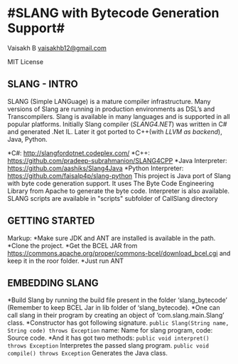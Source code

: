 #SLANG with Bytecode Generation Support#
============

Vaisakh B
vaisakhb12@gmail.com

MIT License

## SLANG - INTRO ##
SLANG (Simple LANGuage) is a mature compiler infrastructure. Many versions of Slang are running in production environments as DSL’s and Transcompilers. Slang is available in many languages and is supported in all popular platforms. Initially Slang compiler (*SLANG4.NET*) was written in C# and generated .Net IL. Later it got ported to C++(with *LLVM as backend*), Java, Python.

*C#: http://slangfordotnet.codeplex.com/
*C++: https://github.com/pradeep-subrahmanion/SLANG4CPP
*Java Interpreter: https://github.com/aashiks/Slang4Java
*Python Interpreter: https://github.com/faisalp4p/slang-python
This project is Java port of Slang with byte code generation support. It uses The Byte Code Engineering Library from Apache to generate the byte code. Interpreter is also available. 
SLANG scripts are available in "scripts" subfolder of CallSlang directory

## GETTING STARTED ##
Markup: *Make sure JDK and ANT are installed is available in the path. 
*Clone the project.
*Get the BCEL JAR from https://commons.apache.org/proper/commons-bcel/download_bcel.cgi and keep it in the roor folder.
*Just run ANT

## EMBEDDING SLANG ##
*Build Slang by running the build file present in the folder ‘slang_bytecode’ (Remember to keep BCEL Jar in lib folder of ‘slang_bytecode). 
*One can call slang in their program by creating an object of ‘com.slang.main.Slang’ class. 
*Constructor has got following signature.
`public Slang(String name, String code) throws Exception`
	name: Name for slang program, code: Source code.
*And it has got two methods:
`public void interpret() throws Exception`
Interpretes the passed slang program.
`public void compile() throws Exception`
Generates the Java class.
